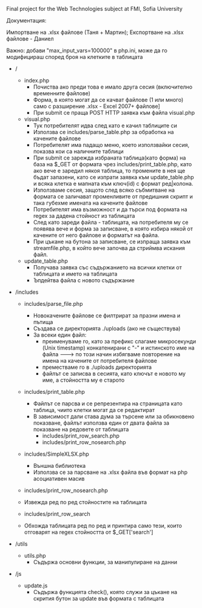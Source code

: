 Final project for the Web Technologies subject at FMI, Sofia University

Документация:

Импортване на .xlsx файлове (Таня + Мартин); Експортване на .xlsx файлове - Даниел

Важно: добави "max_input_vars=100000" в php.ini, може да го модифицираш според броя на клетките в таблицата

* /
    * index.php
        * Почиства ако преди това е имало друга сесия (включително временните файлове)
        * Форма, в която могат да се качват файлове (1 или много) само с разширение .xlsx - Excel 2007+ файлове]
        * При submit се праща POST HTTP заявка към файла visual.php
    * visual.php
        * Тук потребителят идва след като е качил таблиците си
        * Използва се includes/parse_table.php за обработка на качените файлове
        * Потребителят има падащо меню, което използвайки сесия, показва кои са наличните таблици
        * При submit се зарежда избраната таблица(като форма) на база на $_GET от формата чрез includes/print_table.php, като ако вече е заредил някоя таблица, то промените в нея ще бъдат запазени, като се изпрати заявка към update_table.php и всяка клетка е мапната към ключ(id) с формат ред|колона.
        * Използваме сесия, защото след всяко събмитване на формата се заличават променливите от предишния скрипт и така губехме имената на качените файлове
	    * Потребителят има възможност и да търси под формата на regex за дадена стойност из таблицата
        * След като зареди файла - таблицата, на потребителя му се появява вече и форма за записване, в която избира някой от качените от него файлове и форматът на файла. 
        * При цъкане на бутона за записване, се изпраща заявка към streamfile.php, в който вече започва да стриймва искания файл.
    * update_table.php
        * Получава заявка със съдържанието на всички клетки от таблицата и името на таблицата
        * Ъпдейтва файла с новото съдържание

* /includes
    * includes/parse_file.php
        * Новокачените файлове се филтрират за празни имена и пътища
        * Създава се директорията ./uploads (ако не съществува)
        * За всеки един файл:
            * преименуваме го, като за префикс слагаме микросекунди (Unix timestamp) конкатенирани с "-" и истинското име на файла ---> по този начин избягваме повторение на имена на качените от потребителя файлове
            * преместваме го в ./uploads директорията
            * файлът се записва в сесията, като ключът е новото му име, а стойността му е старото

    * includes/print_table.php
        * Файлът се парсва и се репрезентира на страницата като таблица, чиито клетки могат да се редактират
	    * В зависимост дали става дума за търсене или за обикновено показване, файлът използва един от двата файла за показване на редовете от таблицата
		    - includes/print_row_search.php
		    - includes/print_row_nosearch.php

    * includes/SimpleXLSX.php
        * Външна библиотека
        * Използва се за парсване на .xlsx файла във формат на php асоциативен масив

    * includes/print_row_nosearch.php 
	* Извежда ред по ред стойностите на таблицата

    * includes/print_row_search
	* Обхожда таблицата ред по ред и принтира само тези, които отговарят на regex стойността от $_GET['search']

* /utils
    * utils.php
        * Съдържа основни функции, за манипулиране на данни

* /js
    * update.js
        * Съдържа функцията check(), която служи за цъкане на скрития бутон за update във формата с таблицата

